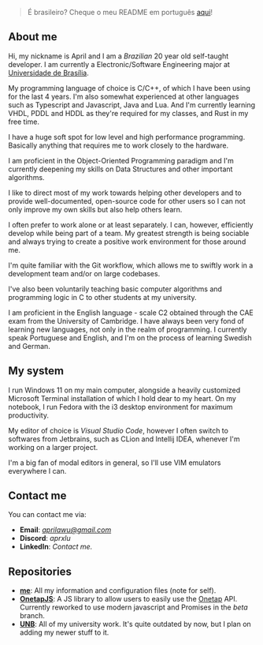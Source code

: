 > É brasileiro? Cheque o meu README em português [aqui](README.pt-br.md)!

## About me

Hi, my nickname is April and I am a _Brazilian_ 20 year old self-taught developer. I am currently a Electronic/Software Engineering major at [Universidade de Brasília](https://www.unb.br).

My programming language of choice is C/C++, of which I have been using for the last
4 years. I'm also somewhat experienced at other languages such as Typescript and Javascript, Java and Lua. And I'm currently learning VHDL, PDDL and HDDL as they're required for my classes, and Rust in my free time. 

I have a huge soft spot for low level and high performance programming. Basically anything that requires me to work closely to the hardware.

I am proficient in the Object-Oriented Programming paradigm and I'm currently deepening my skills on Data Structures and other important algorithms.

I like to direct most of my work towards helping other developers and to provide well-documented, open-source code for other users so I can not only improve my own skills but also help others learn.

I often prefer to work alone or at least separately. I can, however, efficiently develop while being part of a team. My greatest strength is being sociable and always trying to create a positive work environment for those around me.

I'm quite familiar with the Git workflow, which allows me to swiftly work in a development team and/or on large codebases.

I've also been voluntarily teaching basic computer algorithms and programming logic in C to other students at my university.

I am proficient in the English language - scale C2 obtained through the CAE exam from the University of Cambridge. I have always been very fond of learning new languages, not only in the realm of programming. I currently speak Portuguese and English, and I'm on the process of learning Swedish and German.

## My system

I run Windows 11 on my main computer, alongside a heavily customized Microsoft Terminal installation of which I hold dear to my heart. On my notebook, I run Fedora with the i3 desktop environment for maximum productivity.

My editor of choice is _Visual Studio Code_, however I often switch to softwares from Jetbrains, such as CLion and Intellij IDEA, whenever I'm working on a larger project.

I'm a big fan of modal editors in general, so I'll use VIM emulators everywhere I can.

## Contact me

You can contact me via:

- **Email**: *aprilawu@gmail.com*
- **Discord**: _aprxlu_
- **LinkedIn**: _Contact me._

## Repositories

- **[me](https://github.com/aprxl/aprxl)**: All my information and configuration files (note for self).
- **[OnetapJS](https://github.com/aprxl/OnetapJS)**: A JS library to allow users to easily use the [Onetap](https://www.onetap.com) API. Currently reworked to use modern javascript and Promises in the _beta_ branch.
- **[UNB](https://github.com/aprxl/UNB)**: All of my university work. It's quite outdated by now, but I plan on adding my newer stuff to it.
